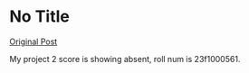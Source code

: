 # No Title

[Original Post](https://discourse.onlinedegree.iitm.ac.in/t/169029/693)

<p>My project 2 score is showing absent, roll num is 23f1000561.</p>